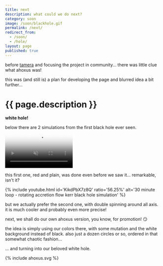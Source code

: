 ```yaml
---
title: next
description: what could we do next?
category: soon
image: /soon/blackhole.gif
permalink: /next/
redirect_from:
  - /soon/
  - /hole/
layout: page
published: true
---
```


before [tamera](/tamera) and focusing the project in community... there was little clue what ahoxus was!

this was (and still is) a plan for developing the page and blurred idea a bit further...

# {{ page.description }}

**white hole!**

below there are 2 simulations from the first black hole ever seen.

 <video width="220" class="small center" autoplay loop muted playsinline preload poster="{{ page.image }}" src="/{{ page.category }}/blackhole.mp4">
  ![black hole simulation](/{{ page.category }}/blackhole.hq.gif)
</video>

this first one, red and plain, was done even before we saw it... remarkable, isn't it?

{% include youtube.html id='KikdPbX7z8Q' ratio='56.25%' alt='30 minute loop - rotating accretion flow kerr black hole simulation' %}

but we actually prefer the second one, with double spinning around all axis. it is much cooler and probably even more precise!

next, we shall do our own ahoxus version, you know, for promotion! 😏

the idea is simply using our colors there, with some mutation and the white  background instead of black. also just a dozen circles or so, ordered in that somewhat chaotic fashion...

... and turning into our beloved white hole.

{% include ahoxus.svg %}
